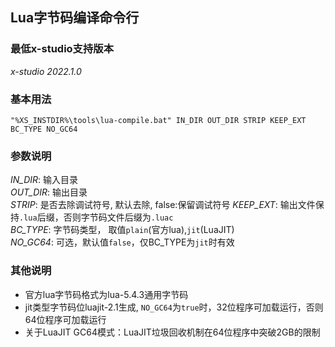 ## Lua字节码编译命令行

### 最低x-studio支持版本

*x-studio 2022.1.0*

### 基本用法

`"%XS_INSTDIR%\tools\lua-compile.bat" IN_DIR OUT_DIR STRIP KEEP_EXT BC_TYPE NO_GC64`

### 参数说明

*IN_DIR*: 输入目录<br/>
*OUT_DIR*: 输出目录<br/>
*STRIP*: 是否去除调试符号, 默认去除, false:保留调试符号
*KEEP_EXT*: 输出文件保持`.lua`后缀，否则字节码文件后缀为`.luac`<br/>
*BC_TYPE*: 字节码类型， 取值`plain`(官方lua),`jit`(LuaJIT) <br/>
*NO_GC64*: 可选，默认值`false`，仅BC_TYPE为`jit`时有效

### 其他说明

- 官方lua字节码格式为lua-5.4.3通用字节码 <br/>
- jit类型字节码位luajit-2.1生成, `NO_GC64`为`true`时，32位程序可加载运行，否则64位程序可加载运行
- 关于LuaJIT GC64模式：LuaJIT垃圾回收机制在64位程序中突破2GB的限制

